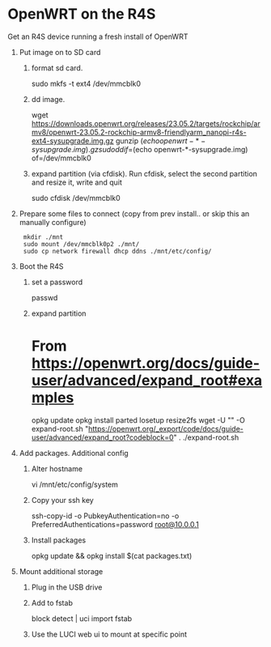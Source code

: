 OpenWRT on the R4S
==================

Get an R4S device running a fresh install of OpenWRT

1. Put image on to SD card

    1. format sd card.

        sudo mkfs -t ext4 /dev/mmcblk0

    2. dd image.

        wget https://downloads.openwrt.org/releases/23.05.2/targets/rockchip/armv8/openwrt-23.05.2-rockchip-armv8-friendlyarm_nanopi-r4s-ext4-sysupgrade.img.gz
        gunzip $(echo openwrt-*-sysupgrade.img).gz
        sudo dd if=$(echo openwrt-*-sysupgrade.img) of=/dev/mmcblk0

    3. expand partition (via cfdisk). Run cfdisk, select the second partition and resize it, write and quit

        sudo cfdisk /dev/mmcblk0

2. Prepare some files to connect (copy from prev install.. or skip this an manually configure)

        mkdir ./mnt
        sudo mount /dev/mmcblk0p2 ./mnt/
        sudo cp network firewall dhcp ddns ./mnt/etc/config/

3. Boot the R4S

    1. set a password

        passwd

    2. expand partition

        # From https://openwrt.org/docs/guide-user/advanced/expand_root#examples
        opkg update
        opkg install parted losetup resize2fs
        wget -U "" -O expand-root.sh "https://openwrt.org/_export/code/docs/guide-user/advanced/expand_root?codeblock=0"
        . ./expand-root.sh

4. Add packages. Additional config

    1. Alter hostname

        vi /mnt/etc/config/system

    2. Copy your ssh key

        ssh-copy-id -o PubkeyAuthentication=no -o PreferredAuthentications=password root@10.0.0.1

    3. Install packages

        opkg update && opkg install $(cat packages.txt)

5. Mount additional storage

    1. Plug in the USB drive

    2. Add to fstab

        block detect | uci import fstab

    3. Use the LUCI web ui to mount at specific point

